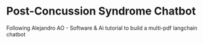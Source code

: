 # Post-Concussion Syndrome Chatbot
Following Alejandro AO - Software &amp; Ai tutorial to build a multi-pdf langchain chatbot
